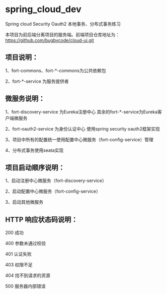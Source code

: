 # spring_cloud_dev
Spring cloud Security Oauth2 本地事务、分布式事务练习

本项目为前后端分离项目的服务端。前端项目仓库地址为：https://github.com/bugbycode/cloud-ui.git

## 项目说明：

1、fort-commons、fort-*-commons为公共依赖包

2、fort-*-service 为服务提供者

## 微服务说明：

1、fort-discovery-service 为Eureka注册中心 其余的fort-*-service为Eureka客户端微服务

2、fort-oauth2-service 为身份认证中心 使用spring security oauth2框架实现

3、项目中所有的配置统一使用配置中心微服务（fort-config-service）管理

4、分布式事务使用seata实现

## 项目启动顺序说明：

1、启动注册中心微服务（fort-discovery-service）

2、启动配置中心微服务（fort-config-service）

3、启动其他微服务

## HTTP 响应状态码说明：

200 成功

400 参数未通过校验

401 认证失败

403 权限不足

404 找不到请求的资源

500 服务器内部错误
